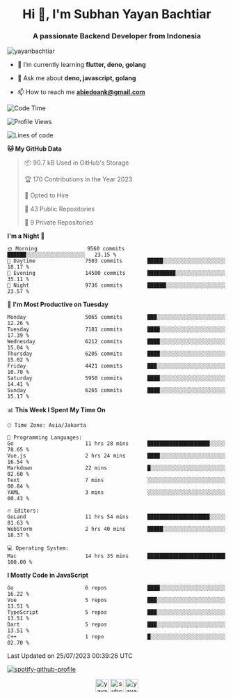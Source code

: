 <h1 align="center">Hi 👋, I'm Subhan Yayan Bachtiar</h1>
<h3 align="center">A passionate Backend Developer from Indonesia</h3>

<p align="left"> <img src="https://komarev.com/ghpvc/?username=yayanbachtiar" alt="yayanbachtiar" /> </p>

- 🌱 I’m currently learning **flutter, deno, golang**

- 💬 Ask me about **deno, javascript, golang**

- 📫 How to reach me **abiedoank@gmail.com**

<!--START_SECTION:waka-->
![Code Time](http://img.shields.io/badge/Code%20Time-5%2C626%20hrs%2026%20mins-blue)

![Profile Views](http://img.shields.io/badge/Profile%20Views-0-blue)

![Lines of code](https://img.shields.io/badge/From%20Hello%20World%20I%27ve%20Written-45.2%20million%20lines%20of%20code-blue)

**🐱 My GitHub Data** 

> 📦 90.7 kB Used in GitHub's Storage 
 > 
> 🏆 170 Contributions in the Year 2023
 > 
> 💼 Opted to Hire
 > 
> 📜 43 Public Repositories 
 > 
> 🔑 9 Private Repositories 
 > 
**I'm a Night 🦉** 

```text
🌞 Morning                9560 commits        ██████░░░░░░░░░░░░░░░░░░░   23.15 % 
🌆 Daytime                7503 commits        █████░░░░░░░░░░░░░░░░░░░░   18.17 % 
🌃 Evening                14500 commits       █████████░░░░░░░░░░░░░░░░   35.11 % 
🌙 Night                  9736 commits        ██████░░░░░░░░░░░░░░░░░░░   23.57 % 
```
📅 **I'm Most Productive on Tuesday** 

```text
Monday                   5065 commits        ███░░░░░░░░░░░░░░░░░░░░░░   12.26 % 
Tuesday                  7181 commits        ████░░░░░░░░░░░░░░░░░░░░░   17.39 % 
Wednesday                6212 commits        ████░░░░░░░░░░░░░░░░░░░░░   15.04 % 
Thursday                 6205 commits        ████░░░░░░░░░░░░░░░░░░░░░   15.02 % 
Friday                   4421 commits        ███░░░░░░░░░░░░░░░░░░░░░░   10.70 % 
Saturday                 5950 commits        ████░░░░░░░░░░░░░░░░░░░░░   14.41 % 
Sunday                   6265 commits        ████░░░░░░░░░░░░░░░░░░░░░   15.17 % 
```


📊 **This Week I Spent My Time On** 

```text
🕑︎ Time Zone: Asia/Jakarta

💬 Programming Languages: 
Go                       11 hrs 28 mins      ████████████████████░░░░░   78.65 % 
Vue.js                   2 hrs 24 mins       ████░░░░░░░░░░░░░░░░░░░░░   16.54 % 
Markdown                 22 mins             █░░░░░░░░░░░░░░░░░░░░░░░░   02.60 % 
Text                     7 mins              ░░░░░░░░░░░░░░░░░░░░░░░░░   00.84 % 
YAML                     3 mins              ░░░░░░░░░░░░░░░░░░░░░░░░░   00.43 % 

🔥 Editors: 
GoLand                   11 hrs 54 mins      ████████████████████░░░░░   81.63 % 
WebStorm                 2 hrs 40 mins       █████░░░░░░░░░░░░░░░░░░░░   18.37 % 

💻 Operating System: 
Mac                      14 hrs 35 mins      █████████████████████████   100.00 % 
```

**I Mostly Code in JavaScript** 

```text
Go                       6 repos             ████░░░░░░░░░░░░░░░░░░░░░   16.22 % 
Vue                      5 repos             ███░░░░░░░░░░░░░░░░░░░░░░   13.51 % 
TypeScript               5 repos             ███░░░░░░░░░░░░░░░░░░░░░░   13.51 % 
Dart                     5 repos             ███░░░░░░░░░░░░░░░░░░░░░░   13.51 % 
C++                      1 repo              █░░░░░░░░░░░░░░░░░░░░░░░░   02.70 % 
```




 Last Updated on 25/07/2023 00:39:26 UTC
<!--END_SECTION:waka-->

[![spotify-github-profile](https://spotify-github-profile.vercel.app/api/view?uid=31qtu2k4v3mbxp7clcmm6imuqq6e&cover_image=true&theme=default&show_offline=false&bar_color=53b14f&bar_color_cover=true)](https://github.com/kittinan/spotify-github-profile)


<p align="center">
<a href="https://dev.to/yayanbachtiar" target="blank"><img align="center" src="https://cdn.jsdelivr.net/npm/simple-icons@3.0.1/icons/dev-dot-to.svg" alt="yayanbachtiar" height="30" width="30" /></a>
<a href="https://linkedin.com/in/subchanyayanbachtiar" target="blank"><img align="center" src="https://cdn.jsdelivr.net/npm/simple-icons@3.0.1/icons/linkedin.svg" alt="subchanyayanbachtiar" height="30" width="30" /></a>
<a href="https://codesandbox.com/yayanbachtiar" target="blank"><img align="center" src="https://cdn.jsdelivr.net/npm/simple-icons@3.0.1/icons/codesandbox.svg" alt="yayanbachtiar" height="30" width="30" /></a>
</p>
